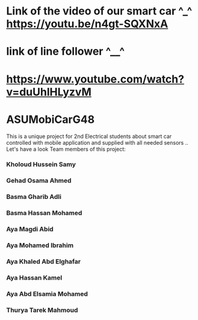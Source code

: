 # Link of the video of our smart car ^_^  https://youtu.be/n4gt-SQXNxA
# link of line follower ^__^ 
# https://www.youtube.com/watch?v=duUhlHLyzvM

# ASUMobiCarG48
This is a unique project for 2nd Electrical students about smart car controlled with mobile application and supplied with all needed sensors .. Let's have a look
Team members of this project: 

### Kholoud Hussein Samy
### Gehad Osama Ahmed
### Basma Gharib Adli
### Basma Hassan Mohamed
### Aya Magdi Abid
### Aya Mohamed Ibrahim
### Aya Khaled Abd Elghafar
### Aya Hassan Kamel
### Aya Abd Elsamia Mohamed
### Thurya Tarek Mahmoud
